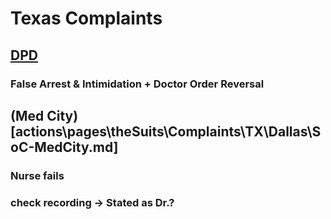 # Texas Complaints

## [DPD](actions\pages\theSuits\Complaints\TX\Dallas\SoC-DPD.md)

### False Arrest & Intimidation + Doctor Order Reversal

## (Med City)[actions\pages\theSuits\Complaints\TX\Dallas\SoC-MedCity.md]

### Nurse <intake> fails

### check recording -> Stated as Dr.?
